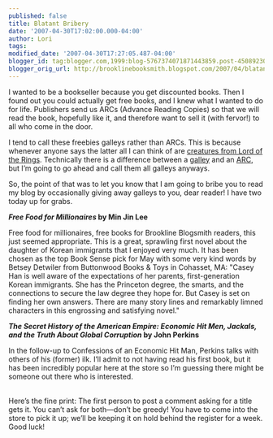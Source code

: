 ```yaml
---
published: false
title: Blatant Bribery
date: '2007-04-30T17:02:00.000-04:00'
author: Lori
tags:
modified_date: '2007-04-30T17:27:05.487-04:00'
blogger_id: tag:blogger.com,1999:blog-5767374071871443859.post-4508923018420979606
blogger_orig_url: http://brooklinebooksmith.blogspot.com/2007/04/blatant-bribery.html
---
```

I wanted to be a bookseller because you get discounted books. Then I found out you could actually get free books, and I knew what I wanted to do for life. Publishers send us ARCs (Advance Reading Copies) so that we will read the book, hopefully like it, and therefore want to sell it (with fervor!) to all who come in the door.

I tend to call these freebies galleys rather than ARCs. This is because whenever anyone says the latter all I can think of are [creatures from Lord of the Rings](http://en.wikipedia.org/wiki/Orc_(Middle-earth)). Technically there is a difference between a [galley](http://en.wikipedia.org/wiki/Galley_proof) and an [ARC](http://en.wikipedia.org/wiki/Advance_reading_copy), but I’m going to go ahead and call them all galleys anyways.

So, the point of that was to let you know that I am going to bribe you to read my blog by occasionally giving away galleys to you, dear reader! I have two today up for grabs.

**_Free Food for Millionaires_ by Min Jin Lee**

Free food for millionaires, free books for Brookline Blogsmith readers, this just seemed appropriate. This is a great, sprawling first novel about the daughter of Korean immigrants that I enjoyed very much. It has been chosen as the top Book Sense pick for May with some very kind words by Betsey Detwiler from Buttonwood Books & Toys in Cohasset, MA: "Casey Han is well aware of the expectations of her parents, first-generation Korean immigrants. She has the Princeton degree, the smarts, and the connections to secure the law degree they hope for. But Casey is set on finding her own answers. There are many story lines and remarkably limned characters in this engrossing and satisfying novel."

**_The Secret History of the American Empire: Economic Hit Men, Jackals, and the Truth About Global Corruption_ by John Perkins**

In the follow-up to Confessions of an Economic Hit Man, Perkins talks with others of his (former) ilk. I’ll admit to not having read his first book, but it has been incredibly popular here at the store so I’m guessing there might be someone out there who is interested.</div><br /><div><br />Here’s the fine print: The first person to post a comment asking for a title gets it. You can’t ask for both—don’t be greedy! You have to come into the store to pick it up; we’ll be keeping it on hold behind the register for a week. Good luck!